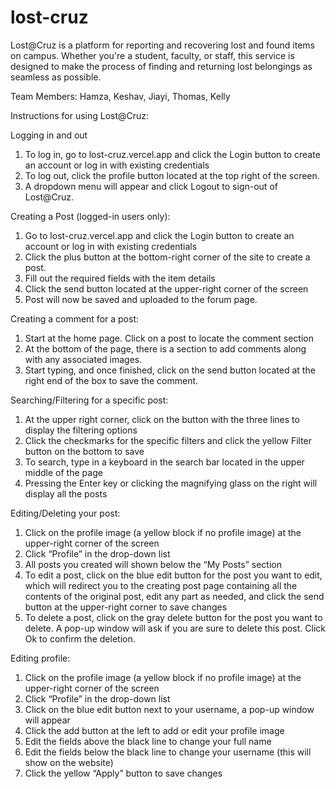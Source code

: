 # lost-cruz
Lost@Cruz is a platform for reporting and recovering lost and found items on campus. Whether you're a student, faculty, or staff, this service is designed to make the process of finding and returning lost belongings as seamless as possible.

Team Members: Hamza, Keshav, Jiayi, Thomas, Kelly

Instructions for using Lost@Cruz:

Logging in and out
1. To log in, go to lost-cruz.vercel.app and click the Login button to create an account or log in with existing credentials
2. To log out, click the profile button located at the top right of the screen.
3. A dropdown menu will appear and click Logout to sign-out of Lost@Cruz. 

Creating a Post (logged-in users only):
1. Go to lost-cruz.vercel.app and click the Login button to create an account or log in with existing credentials
2. Click the plus button at the bottom-right corner of the site to create a post. 
3. Fill out the required fields with the item details
4. Click the send button located at the upper-right corner of the screen
5. Post will now be saved and uploaded to the forum page.

Creating a comment for a post:
1. Start at the home page. Click on a post to locate the comment section
2. At the bottom of the page, there is a section to add comments along with any associated images. 
3. Start typing, and once finished, click on the send button located at the right end of the box to save the comment.

Searching/Filtering for a specific post:
1. At the upper right corner, click on the button with the three lines to display the filtering options
2. Click the checkmarks for the specific filters and click the yellow Filter button on the bottom to save
3. To search, type in a keyboard in the search bar located in the upper middle of the page
4. Pressing the Enter key or clicking the magnifying glass on the right will display all the posts

Editing/Deleting your post:
1. Click on the profile image (a yellow block if no profile image) at the upper-right corner of the screen
2. Click “Profile” in the drop-down list
3. All posts you created will shown below the “My Posts” section
4. To edit a post, click on the blue edit button for the post you want to edit, which will redirect you to the creating post page containing all the contents of the original post, edit any part as needed, and click the send button at the upper-right corner to save changes
5. To delete a post, click on the gray delete button for the post you want to delete. A pop-up window will ask if you are sure to delete this post. Click Ok to confirm the deletion.

Editing profile:
1. Click on the profile image (a yellow block if no profile image) at the upper-right corner of the screen
2. Click “Profile” in the drop-down list
3. Click on the blue edit button next to your username, a pop-up window will appear
4. Click the add button at the left to add or edit your profile image
5. Edit the fields above the black line to change your full name
6. Edit the fields below the black line to change your username (this will show on the website)
7. Click the yellow “Apply” button to save changes
